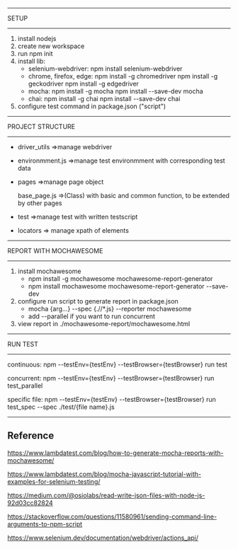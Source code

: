 ****************************************************
SETUP
****************************************************
1. install nodejs
2. create new workspace
3. run npm init
4. install lib:
    - selenium-webdriver:
        npm install selenium-webdriver
    - chrome, firefox, edge:
        npm install -g chromedriver
        npm install -g geckodriver
        npm install -g edgedriver
    - mocha:
        npm install -g mocha
        npm install --save-dev mocha
    - chai:
        npm install -g chai
        npm install --save-dev chai
5. configure test command in package.json ("script")

*****************************************************
PROJECT STRUCTURE
*****************************************************

- driver_utils =>manage webdriver

- environmment.js =>manage test environmment with corresponding test data

- pages =>manage page object

	base_page.js =>(Class) with basic and common function, to be extended by other pages
	
- test =>manage test with written testscript

- locators => manage xpath of elements

*****************************************************
REPORT WITH MOCHAWESOME
*****************************************************

1. install mochawesome
    - npm install -g mochawesome mochawesome-report-generator
    - npm install mochawesome mochawesome-report-generator --save-dev
2. configure run script to generate report in package.json
    - mocha {arg...} --spec {./<path to test folder>/*.js} --reporter mochawesome
    - add --parallel if you want to run concurrent
3. view report in ./mochawesome-report/mochawesome.html

*****************************************************
RUN TEST
*****************************************************

continuous: npm --testEnv={testEnv} --testBrowser={testBrowser} run test

concurrent: npm --testEnv={testEnv} --testBrowser={testBrowser} run test_parallel

specific file: npm --testEnv={testEnv} --testBrowser={testBrowser} run test_spec --spec ./test/{file name}.js

------------
Reference
------------
https://www.lambdatest.com/blog/how-to-generate-mocha-reports-with-mochawesome/

https://www.lambdatest.com/blog/mocha-javascript-tutorial-with-examples-for-selenium-testing/

https://medium.com/@osiolabs/read-write-json-files-with-node-js-92d03cc82824

https://stackoverflow.com/questions/11580961/sending-command-line-arguments-to-npm-script

https://www.selenium.dev/documentation/webdriver/actions_api/
